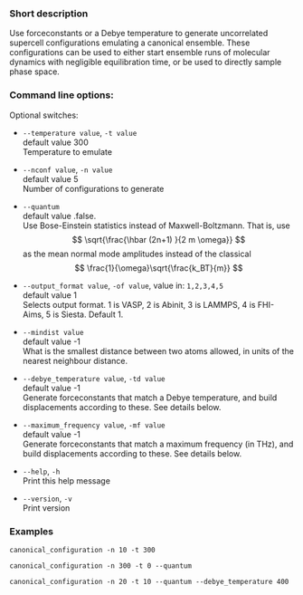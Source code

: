 
### Short description

Use forceconstants or a Debye temperature to generate uncorrelated supercell configurations emulating a canonical ensemble. These configurations can be used to either start ensemble runs of molecular dynamics with negligible equilibration time, or be used to directly sample phase space.

### Command line options:




Optional switches:

* `--temperature value`, `-t value`  
    default value 300  
    Temperature to emulate

* `--nconf value`, `-n value`  
    default value 5  
    Number of configurations to generate

* `--quantum`  
    default value .false.  
    Use Bose-Einstein statistics instead of Maxwell-Boltzmann. That is, use $$ \sqrt{\frac{\hbar (2n+1) }{2 m \omega}} $$ as the mean normal mode amplitudes instead of the classical $$ \frac{1}{\omega}\sqrt{\frac{k_BT}{m}} $$

* `--output_format value`, `-of value`, value in: `1,2,3,4,5`  
    default value 1  
    Selects output format. 1 is VASP, 2 is Abinit, 3 is LAMMPS, 4 is FHI-Aims, 5 is Siesta. Default 1.

* `--mindist value`  
    default value -1  
    What is the smallest distance between two atoms allowed, in units of the nearest neighbour distance.

* `--debye_temperature value`, `-td value`  
    default value -1  
    Generate forceconstants that match a Debye temperature, and build displacements according to these. See details below.

* `--maximum_frequency value`, `-mf value`  
    default value -1  
    Generate forceconstants that match a maximum frequency (in THz), and build displacements according to these. See details below.

* `--help`, `-h`  
    Print this help message

* `--version`, `-v`  
    Print version
### Examples

`canonical_configuration -n 10 -t 300` 

`canonical_configuration -n 300 -t 0 --quantum` 

`canonical_configuration -n 20 -t 10 --quantum --debye_temperature 400` 
